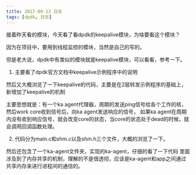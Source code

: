 ```yaml
---
title: 2017-09-13 日志
tags: [dpdk, 日志]
---
```


接着昨天看的模块，今天看了看dpdk的keepalive模块，为啥要看这个模块？

因为在项目中，要用到线程监控的模块，当然是自己的写的。

但是老大说，dpdk中有类似的模块就是keepalive模块，可以看看，参考一下。


<!-- more -->

1. 主要看了dpdk官方文档中keepalive示例程序中的说明

然后又大概浏览了一下keepalive的代码，主要是在2层转发示例程序的基础上，新增加了keepalive的机制

主要思想就是：有一个ka agent代理器，周期的发送ping信号给各个工作的核，然后work core收到信号后，向ka agent发送响应的信号，
如果ka agent在周期内没有收到响应信号，就会改变core的状态，当core的状态处于dead的时候，就会调用回调函数处理。

2. 代码分为main.c和shm.c以及shm.h三个文件，大概的浏览了一下。

然后还包含了一个ka-agent文件夹，实现的ka-agent，仔细的看了一下代码
里面涉及到了内存共享的机制，理解的不是很透彻，应该是ka-agent和app之间通过共享内存来进行进程间的通信的。